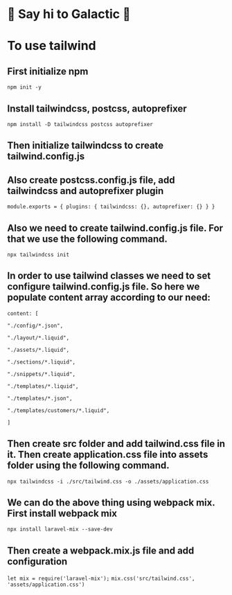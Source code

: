 # :wave: Say hi to Galactic :wave:

<!-- ## How to use

To use this repository for making Shopify themes, use the following command of Shopify CLI.
```sh
shopify theme init [ NAME OF YOUR THEME ] --clone-url https://github.com/polidario/Elizabeth_Clean
```

If you don't have Shopify CLI installed to your computer, navigate to the [installation page of Shopify CLI](https://shopify.dev/themes/tools/cli/installation).
 -->


# To use tailwind

## First initialize npm
`npm init -y`
## Install tailwindcss, postcss, autoprefixer
`npm install -D tailwindcss postcss autoprefixer`
## Then initialize tailwindcss to create tailwind.config.js
## Also create postcss.config.js file, add tailwindcss and autoprefixer plugin
`module.exports = {
    plugins: {
        tailwindcss: {},
        autoprefixer: {}
    }
}`
## Also we need to create tailwind.config.js file. For that we use the following command.
`npx tailwindcss init`

## In order to use tailwind classes we need to set configure tailwind.config.js file. So here we populate content array according to our need: 
`content: [`

`"./config/*.json",`

 `"./layout/*.liquid",`

`"./assets/*.liquid",`

`"./sections/*.liquid",`

`"./snippets/*.liquid",`

`"./templates/*.liquid",`

`"./templates/*.json",`

`"./templates/customers/*.liquid",`

`]`


## Then create src folder and add tailwind.css file in it. Then create application.css file into assets folder using the following command.
`npx tailwindcss -i ./src/tailwind.css -o ./assets/application.css`

## We can do the above thing using webpack mix. First install webpack mix
`npx install laravel-mix --save-dev`

## Then create a webpack.mix.js file and add configuration
`let mix = require('laravel-mix');`
`mix.css('src/tailwind.css', 'assets/application.css')`



